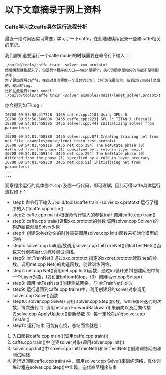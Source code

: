 # 以下文章摘录于网上资料

### Caffe学习之caffe具体运行流程分析

最近一段时间因实习需要，学习了一下caffe，在此陆陆续续记录一些和caffe相关的笔记。

我们都知道要运行一个caffe model的时候需要在命令行下输入：
```
./build/tools/caffe train -solver xxx.prototxt 
然后模型就跑起来了，但是具体程序的入口——main是哪个，执行的顺序是如何的可能不是特别清晰.
为了更加理解caffe，在此对其流程做一个具体的分析。分析方法很简单，细看运行model之后的，输出的Log，
比如在此运行lenet model：
./build/tools/caffe train -solver examples/mnist/lenet_solver.prototxt
```

你会得到如下Log：
```
I0708 09:53:58.417726  3435 caffe.cpp:218] Using GPUs 0
I0708 09:53:58.560006  3435 caffe.cpp:223] GPU 0: TITAN X (Pascal)
I0708 09:54:01.458295  3435 solver.cpp:44] Initializing solver from parameters: 
...
I0708 09:54:01.458588  3435 solver.cpp:87] Creating training net from net file: examples/mnist/lenet_train_test.prototxt
I0708 09:54:01.459116  3435 net.cpp:294] The NetState phase (0) differed from the phase (1) specified by a rule in layer mnist
I0708 09:54:01.459144  3435 net.cpp:294] The NetState phase (0) differed from the phase (1) specified by a rule in layer accuracy
I0708 09:54:01.459230  3435 net.cpp:51] Initializing net from parameters:
...
...
```

观察程序运行的具体哪个.cpp 及哪一行代码，即可理解，因此可得caffe具体运行流程如下：

- step1: 命令行下输入./build/tools/caffe train -solver xxx.prototxt 运行了程序的入口caffe.cpp main()
- step2: caffe.cpp main()根据命令行输入的参数train 调用caffe.cpp train()
- step3: caffe.cpp train()读取xxx.prototxt的参数 调用solver.cpp Solver()的构造函数创建Solver对象
- step4: 创建Solver对象的时候需要调用solver.cpp Init()函数来初始化模型的网络
- step5: solver.cpp Init()函数调用solver.cpp InitTrainNet()和InitTestNets()函数来分别初始化训练和测试网络。
- step6: InitTrainNet() 通过xxx.prototxt 指定的xxxnet.prototxt读取net的参数，调用net.cpp Net()的构造函数，创建训练网络，
- step7: net.cpp Net()调用net.cpp Init()函数，通过for循环来(1)创建网络中每一个Layer对象，(2)设置bottom和top，(3）调用layer.cpp Setup()
- step8: 调用InitTestNets()创建测试网络，与InitTrainNet()类似
- step9: 运行返回到caffe.cpp train()中，利用创建好的solver对象调用solver.cpp Solve()函数
- step10: solver.cpp Solve() 调用 solver.cpp Step()函数，while循环迭代的次数，每次迭代 1）调用net.cpp ForwardBackward()来前向以及后向传播 2)solve.cpp ApplyUpdate()更新参数 3）每一定轮次运行solver.cpp TestAll()
- step11: 运行结束
可能有点绕，总结而言就是：

1.  入口函数caffe.cpp main()(调用caffe.cpp train()) 
2.  caffe.cpp train()中 创建solver对象(调用solver.cpp Init()) 
3.  solver.cpp Init()中 solver.cpp InitTrainNet()和InitTestNets()创建训练网络和测试网络 
4.  运行返回到caffe.cpp train()中，调用solver.cpp Solve()来训练网络，具体训练过程在solver.cpp Step()中实现，迭代直至程序结束
